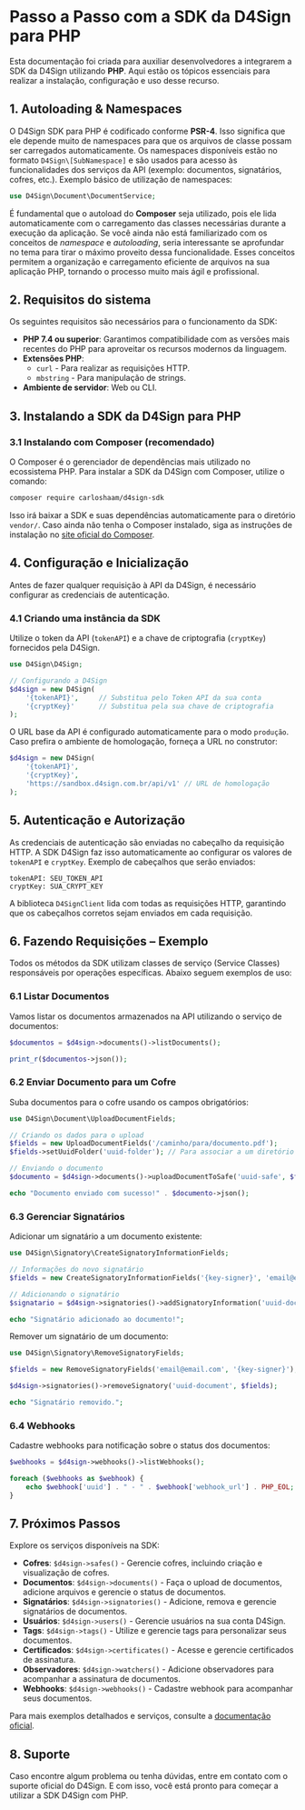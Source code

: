 # Passo a Passo com a SDK da D4Sign para PHP

Esta documentação foi criada para auxiliar desenvolvedores a integrarem a SDK da D4Sign utilizando **PHP**. Aqui estão
os tópicos essenciais para realizar a instalação, configuração e uso desse recurso.

## 1. Autoloading & Namespaces

O D4Sign SDK para PHP é codificado conforme **PSR-4**. Isso significa que ele depende muito de namespaces
para que os arquivos de classe possam ser carregados automaticamente.
Os namespaces disponíveis estão no formato `D4Sign\[SubNamespace]` e são usados para acesso às funcionalidades dos
serviços da API (exemplo: documentos, signatários, cofres, etc.).
Exemplo básico de utilização de namespaces:

``` php
use D4Sign\Document\DocumentService;
```

É fundamental que o autoload do **Composer** seja utilizado, pois ele lida automaticamente com o carregamento das
classes necessárias durante a execução da aplicação.
Se você ainda não está familiarizado com os conceitos de _namespace_ e _autoloading_, seria interessante se aprofundar
no tema para tirar o máximo proveito dessa funcionalidade. Esses conceitos permitem a organização e carregamento
eficiente de arquivos na sua aplicação PHP, tornando o processo muito mais ágil e profissional.

## 2. Requisitos do sistema

Os seguintes requisitos são necessários para o funcionamento da SDK:

- **PHP 7.4 ou superior**: Garantimos compatibilidade com as versões mais recentes do PHP para aproveitar os recursos modernos da linguagem.
- **Extensões PHP**:
    - `curl` - Para realizar as requisições HTTP.
    - `mbstring` - Para manipulação de strings.
- **Ambiente de servidor**: Web ou CLI.

## 3. Instalando a SDK da D4Sign para PHP

### 3.1 Instalando com Composer (recomendado)

O Composer é o gerenciador de dependências mais utilizado no ecossistema PHP. Para instalar a SDK da D4Sign com
Composer, utilize o comando:

``` bash
composer require carloshaam/d4sign-sdk
```

Isso irá baixar a SDK e suas dependências automaticamente para o diretório `vendor/`.
Caso ainda não tenha o Composer instalado, siga as instruções de instalação no [site oficial do Composer](https://getcomposer.org/).

## 4. Configuração e Inicialização

Antes de fazer qualquer requisição à API da D4Sign, é necessário configurar as credenciais de autenticação.

### 4.1 Criando uma instância da SDK

Utilize o token da API (`tokenAPI`) e a chave de criptografia (`cryptKey`) fornecidos pela D4Sign.

``` php
use D4Sign\D4Sign;

// Configurando a D4Sign
$d4sign = new D4Sign(
    '{tokenAPI}',     // Substitua pelo Token API da sua conta
    '{cryptKey}'      // Substitua pela sua chave de criptografia
);
```

O URL base da API é configurado automaticamente para o modo `produção`. Caso prefira o ambiente de homologação, forneça a
URL no construtor:

``` php
$d4sign = new D4Sign(
    '{tokenAPI}',
    '{cryptKey}',
    'https://sandbox.d4sign.com.br/api/v1' // URL de homologação
);
```

## 5. Autenticação e Autorização

As credenciais de autenticação são enviadas no cabeçalho da requisição HTTP. A SDK D4Sign faz isso automaticamente ao
configurar os valores de `tokenAPI` e `cryptKey`.
Exemplo de cabeçalhos que serão enviados:

``` http
tokenAPI: SEU_TOKEN_API
cryptKey: SUA_CRYPT_KEY
```

A biblioteca `D4SignClient` lida com todas as requisições HTTP, garantindo que os cabeçalhos corretos sejam enviados em
cada requisição.

## 6. Fazendo Requisições – Exemplo

Todos os métodos da SDK utilizam classes de serviço (Service Classes) responsáveis por operações específicas. Abaixo
seguem exemplos de uso:

### 6.1 Listar Documentos

Vamos listar os documentos armazenados na API utilizando o serviço de documentos:

``` php
$documentos = $d4sign->documents()->listDocuments();

print_r($documentos->json());
```

### 6.2 Enviar Documento para um Cofre

Suba documentos para o cofre usando os campos obrigatórios:

``` php
use D4Sign\Document\UploadDocumentFields;

// Criando os dados para o upload
$fields = new UploadDocumentFields('/caminho/para/documento.pdf');
$fields->setUuidFolder('uuid-folder'); // Para associar a um diretório

// Enviando o documento
$documento = $d4sign->documents()->uploadDocumentToSafe('uuid-safe', $fields);

echo "Documento enviado com sucesso!" . $documento->json();
```

### 6.3 Gerenciar Signatários

Adicionar um signatário a um documento existente:

``` php
use D4Sign\Signatory\CreateSignatoryInformationFields;

// Informações do novo signatário
$fields = new CreateSignatoryInformationFields('{key-signer}', 'email@email.com');

// Adicionando o signatário
$signatario = $d4sign->signatories()->addSignatoryInformation('uuid-document', $fields);

echo "Signatário adicionado ao documento!";
```

Remover um signatário de um documento:

``` php
use D4Sign\Signatory\RemoveSignatoryFields;

$fields = new RemoveSignatoryFields('email@email.com', '{key-signer}');

$d4sign->signatories()->removeSignatory('uuid-document', $fields);

echo "Signatário removido.";
```

### 6.4 Webhooks

Cadastre webhooks para notificação sobre o status dos documentos:

``` php
$webhooks = $d4sign->webhooks()->listWebhooks();

foreach ($webhooks as $webhook) {
    echo $webhook['uuid'] . " - " . $webhook['webhook_url'] . PHP_EOL;
}
```

## 7. Próximos Passos

Explore os serviços disponíveis na SDK:

- **Cofres**: `$d4sign->safes()` - Gerencie cofres, incluindo criação e visualização de cofres.
- **Documentos**: `$d4sign->documents()` - Faça o upload de documentos, adicione arquivos e gerencie o status de documentos.
- **Signatários**: `$d4sign->signatories()` - Adicione, remova e gerencie signatários de documentos.
- **Usuários**: `$d4sign->users()` - Gerencie usuários na sua conta D4Sign.
- **Tags**: `$d4sign->tags()` - Utilize e gerencie tags para personalizar seus documentos.
- **Certificados**: `$d4sign->certificates()` - Acesse e gerencie certificados de assinatura.
- **Observadores**: `$d4sign->watchers()` - Adicione observadores para acompanhar a assinatura de documentos.
- **Webhooks**: `$d4sign->webhooks()` - Cadastre webhook para acompanhar seus documentos.

Para mais exemplos detalhados e serviços, consulte a [documentação oficial](https://docapi.d4sign.com.br).

## 8. Suporte

Caso encontre algum problema ou tenha dúvidas, entre em contato com o suporte oficial do D4Sign.
E com isso, você está pronto para começar a utilizar a SDK D4Sign com PHP.
